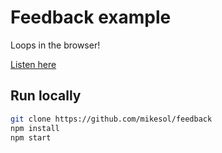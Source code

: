 # Feedback example

Loops in the browser!

[Listen here](https://mikesol.github.io/feedback/)

## Run locally

```bash
git clone https://github.com/mikesol/feedback
npm install
npm start
```